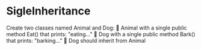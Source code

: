 # SigleInheritance
Create two classes named Animal and Dog:
 Animal with a single public method Eat() that prints: "eating…"
 Dog with a single public method Bark() that prints: "barking…"
 Dog should inherit from Animal
